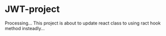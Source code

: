 # JWT-project
Processing... 
This project is about to update react class to using ract hook method insteadly... 
